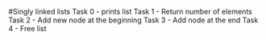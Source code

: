 #Singly linked lists
Task 0 - prints list
Task 1 - Return number of elements
Task 2 - Add new node at the beginning
Task 3 - Add node at the end
Task 4 - Free list
